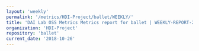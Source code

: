 ```yaml
---
layout: 'weekly'
permalink: '/metrics/HDI-Project/ballet/WEEKLY/'
title: 'DAI Lab OSS Metrics Metrics report for ballet | WEEKLY-REPORT-2018-10-26'
organization: 'HDI-Project'
repository: 'ballet'
current_date: '2018-10-26'
---
```

